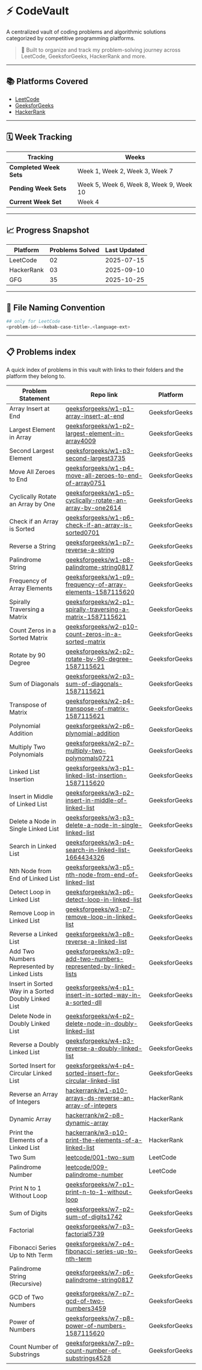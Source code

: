 # ⚡ CodeVault

A centralized vault of coding problems and algorithmic solutions categorized by competitive programming platforms.

> 🚀 Built to organize and track my problem-solving journey across LeetCode, GeeksforGeeks, HackerRank and more.

---

## 📚 Platforms Covered

- [LeetCode](./leetcode/)
- [GeeksforGeeks](./geeksforgeeks/)
- [HackerRank](./hackerrank/)

---

## 🗓️ Week Tracking

| Tracking                | Weeks                    |
| ------------------------|--------------------------|
| **Completed Week Sets** | Week 1, Week 2, Week 3, Week 7 |
| **Pending Week Sets**   | Week 5, Week 6, Week 8, Week 9, Week 10 |
| **Current Week Set**    | Week 4                   |

---

## 📈 Progress Snapshot

| Platform     | Problems Solved    | Last Updated  |
|--------------|--------------------|---------------|
| LeetCode     | 02                 | 2025-07-15    |
| HackerRank   | 03                 | 2025-09-10    |
| GFG          | 35                 | 2025-10-25    |

---

## 🧱 File Naming Convention

```bash
## only for LeetCode
<problem-id>-<kebab-case-title>.<language-ext>
```

---

## 📋 Problems index

A quick index of problems in this vault with links to their folders and the platform they belong to.

| Problem Statement | Repo link | Platform |
|---|---|---|
| Array Insert at End | [geeksforgeeks/w1-p1-array-insert-at-end](./geeksforgeeks/w1-p1-array-insert-at-end/) | GeeksforGeeks |
| Largest Element in Array | [geeksforgeeks/w1-p2-largest-element-in-array4009](./geeksforgeeks/w1-p2-largest-element-in-array4009/) | GeeksforGeeks |
| Second Largest Element | [geeksforgeeks/w1-p3-second-largest3735](./geeksforgeeks/w1-p3-second-largest3735/) | GeeksforGeeks |
| Move All Zeroes to End | [geeksforgeeks/w1-p4-move-all-zeroes-to-end-of-array0751](./geeksforgeeks/w1-p4-move-all-zeroes-to-end-of-array0751/) | GeeksforGeeks |
| Cyclically Rotate an Array by One | [geeksforgeeks/w1-p5-cyclically-rotate-an-array-by-one2614](./geeksforgeeks/w1-p5-cyclically-rotate-an-array-by-one2614/) | GeeksforGeeks |
| Check if an Array is Sorted | [geeksforgeeks/w1-p6-check-if-an-array-is-sorted0701](./geeksforgeeks/w1-p6-check-if-an-array-is-sorted0701/) | GeeksforGeeks |
| Reverse a String | [geeksforgeeks/w1-p7-reverse-a-string](./geeksforgeeks/w1-p7-reverse-a-string/) | GeeksforGeeks |
| Palindrome String | [geeksforgeeks/w1-p8-palindrome-string0817](./geeksforgeeks/w1-p8-palindrome-string0817/) | GeeksforGeeks |
| Frequency of Array Elements | [geeksforgeeks/w1-p9-frequency-of-array-elements-1587115620](./geeksforgeeks/w1-p9-frequency-of-array-elements-1587115620/) | GeeksforGeeks |
| Spirally Traversing a Matrix | [geeksforgeeks/w2-p1-spirally-traversing-a-matrix-1587115621](./geeksforgeeks/w2-p1-spirally-traversing-a-matrix-1587115621/) | GeeksforGeeks |
| Count Zeros in a Sorted Matrix | [geeksforgeeks/w2-p10-count-zeros-in-a-sorted-matrix](./geeksforgeeks/w2-p10-count-zeros-in-a-sorted-matrix/) | GeeksforGeeks |
| Rotate by 90 Degree | [geeksforgeeks/w2-p2-rotate-by-90-degree-1587115621](./geeksforgeeks/w2-p2-rotate-by-90-degree-1587115621/) | GeeksforGeeks |
| Sum of Diagonals | [geeksforgeeks/w2-p3-sum-of-diagonals-1587115621](./geeksforgeeks/w2-p3-sum-of-diagonals-1587115621/) | GeeksforGeeks |
| Transpose of Matrix | [geeksforgeeks/w2-p4-transpose-of-matrix-1587115621](./geeksforgeeks/w2-p4-transpose-of-matrix-1587115621/) | GeeksforGeeks |
| Polynomial Addition | [geeksforgeeks/w2-p6-plynomial-addition](./geeksforgeeks/w2-p6-plynomial-addition/) | GeeksforGeeks |
| Multiply Two Polynomials | [geeksforgeeks/w2-p7-multiply-two-polynomals0721](./geeksforgeeks/w2-p7-multiply-two-polynomals0721/) | GeeksforGeeks |
| Linked List Insertion | [geeksforgeeks/w3-p1-linked-list-insertion-1587115620](./geeksforgeeks/w3-p1-linked-list-insertion-1587115620/) | GeeksforGeeks |
| Insert in Middle of Linked List | [geeksforgeeks/w3-p2-insert-in-middle-of-linked-list](./geeksforgeeks/w3-p2-insert-in-middle-of-linked-list/) | GeeksforGeeks |
| Delete a Node in Single Linked List | [geeksforgeeks/w3-p3-delete-a-node-in-single-linked-list](./geeksforgeeks/w3-p3-delete-a-node-in-single-linked-list/) | GeeksforGeeks |
| Search in Linked List | [geeksforgeeks/w3-p4-search-in-linked-list-1664434326](./geeksforgeeks/w3-p4-search-in-linked-list-1664434326/) | GeeksforGeeks |
| Nth Node from End of Linked List | [geeksforgeeks/w3-p5-nth-node-from-end-of-linked-list](./geeksforgeeks/w3-p5-nth-node-from-end-of-linked-list/) | GeeksforGeeks |
| Detect Loop in Linked List | [geeksforgeeks/w3-p6-detect-loop-in-linked-list](./geeksforgeeks/w3-p6-detect-loop-in-linked-list/) | GeeksforGeeks |
| Remove Loop in Linked List | [geeksforgeeks/w3-p7-remove-loop-in-linked-list](./geeksforgeeks/w3-p7-remove-loop-in-linked-list/) | GeeksforGeeks |
| Reverse a Linked List | [geeksforgeeks/w3-p8-reverse-a-linked-list](./geeksforgeeks/w3-p8-reverse-a-linked-list/) | GeeksforGeeks |
| Add Two Numbers Represented by Linked Lists | [geeksforgeeks/w3-p9-add-two-numbers-represented-by-linked-lists](./geeksforgeeks/w3-p9-add-two-numbers-represented-by-linked-lists/) | GeeksforGeeks |
| Insert in Sorted Way in a Sorted Doubly Linked List | [geeksforgeeks/w4-p1-insert-in-sorted-way-in-a-sorted-dll](./geeksforgeeks/w4-p1-insert-in-sorted-way-in-a-sorted-dll/) | GeeksforGeeks |
| Delete Node in Doubly Linked List | [geeksforgeeks/w4-p2-delete-node-in-doubly-linked-list](./geeksforgeeks/w4-p2-delete-node-in-doubly-linked-list/) | GeeksforGeeks |
| Reverse a Doubly Linked List | [geeksforgeeks/w4-p3-reverse-a-doubly-linked-list](./geeksforgeeks/w4-p3-reverse-a-doubly-linked-list/) | GeeksforGeeks |
| Sorted Insert for Circular Linked List | [geeksforgeeks/w4-p4-sorted-insert-for-circular-linked-list](./geeksforgeeks/w4-p4-sorted-insert-for-circular-linked-list/) | GeeksforGeeks |
| Reverse an Array of Integers | [hackerrank/w1-p10-arrays-ds-reverse-an-array-of-integers](./hackerrank/w1-p10-arrays-ds-reverse-an-array-of-integers/) | HackerRank |
| Dynamic Array | [hackerrank/w2-p8-dynamic-array](./hackerrank/w2-p8-dynamic-array/) | HackerRank |
| Print the Elements of a Linked List | [hackerrank/w3-p10-print-the-elements-of-a-linked-list](./hackerrank/w3-p10-print-the-elements-of-a-linked-list/) | HackerRank |
| Two Sum | [leetcode/001-two-sum](./leetcode/001-two-sum/) | LeetCode |
| Palindrome Number | [leetcode/009-palindrome-number](./leetcode/009-palindrome-number/) | LeetCode |
| Print N to 1 Without Loop | [geeksforgeeks/w7-p1-print-n-to-1-without-loop](./geeksforgeeks/w7-p1-print-n-to-1-without-loop/) | GeeksforGeeks |
| Sum of Digits | [geeksforgeeks/w7-p2-sum-of-digits1742](./geeksforgeeks/w7-p2-sum-of-digits1742/) | GeeksforGeeks |
| Factorial | [geeksforgeeks/w7-p3-factorial5739](./geeksforgeeks/w7-p3-factorial5739/) | GeeksforGeeks |
| Fibonacci Series Up to Nth Term | [geeksforgeeks/w7-p4-fibonacci-series-up-to-nth-term](./geeksforgeeks/w7-p4-fibonacci-series-up-to-nth-term/) | GeeksforGeeks |
| Palindrome String (Recursive) | [geeksforgeeks/w7-p6-palindrome-string0817](./geeksforgeeks/w7-p6-palindrome-string0817/) | GeeksforGeeks |
| GCD of Two Numbers | [geeksforgeeks/w7-p7-gcd-of-two-numbers3459](./geeksforgeeks/w7-p7-gcd-of-two-numbers3459/) | GeeksforGeeks |
| Power of Numbers | [geeksforgeeks/w7-p8-power-of-numbers-1587115620](./geeksforgeeks/w7-p8-power-of-numbers-1587115620/) | GeeksforGeeks |
| Count Number of Substrings | [geeksforgeeks/w7-p9-count-number-of-substrings4528](./geeksforgeeks/w7-p9-count-number-of-substrings4528/) | GeeksforGeeks |
